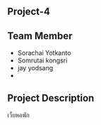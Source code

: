 ## Project-4

## Team Member
- Sorachai Yotkanto
- Somrutai kongsri
- jay      yodsang
- 

## Project Description
เว็บหอพัก
